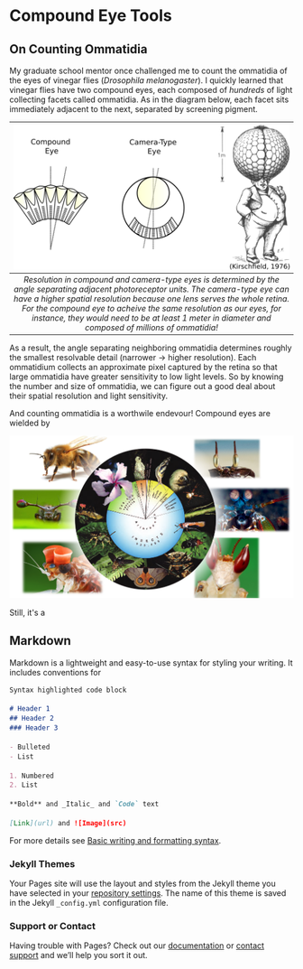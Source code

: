# Compound Eye Tools
## On Counting Ommatidia

My graduate school mentor once challenged me to count the ommatidia of the eyes of vinegar flies (_Drosophila melanogaster_). I quickly learned that vinegar flies have two compound eyes, each composed of _hundreds_ of light collecting facets called ommatidia. As in the diagram below, each facet sits immediately adjacent to the next, separated by screening pigment. 

|![Image](figs/resolution.png)|
|:--:|
|*Resolution in compound and camera-type eyes is determined by the angle separating adjacent photoreceptor units. The camera-type eye can have a higher spatial resolution because one lens serves the whole retina. For the compound eye to acheive the same resolution as our eyes, for instance, they would need to be at least 1 meter in diameter and composed of millions of ommatidia!*|

As a result, the angle separating neighboring ommatidia determines roughly the smallest resolvable detail (narrower -> higher resolution). Each ommatidium collects an approximate pixel captured by the retina so that large ommatidia have greater sensitivity to low light levels. So by knowing the number and size of ommatidia, we can figure out a good deal about their spatial resolution and light sensitivity. 


And counting ommatidia is a worthwile endevour! Compound eyes are wielded by 

![Image](figs/biodiversity.png)

Still, it's a 



## Markdown

Markdown is a lightweight and easy-to-use syntax for styling your writing. It includes conventions for

```markdown
Syntax highlighted code block

# Header 1
## Header 2
### Header 3

- Bulleted
- List

1. Numbered
2. List

**Bold** and _Italic_ and `Code` text

[Link](url) and ![Image](src)
```

For more details see [Basic writing and formatting syntax](https://docs.github.com/en/github/writing-on-github/getting-started-with-writing-and-formatting-on-github/basic-writing-and-formatting-syntax).

### Jekyll Themes

Your Pages site will use the layout and styles from the Jekyll theme you have selected in your [repository settings](https://github.com/jpcurrea/eye_tools/settings/pages). The name of this theme is saved in the Jekyll `_config.yml` configuration file.

### Support or Contact

Having trouble with Pages? Check out our [documentation](https://docs.github.com/categories/github-pages-basics/) or [contact support](https://support.github.com/contact) and we’ll help you sort it out.
